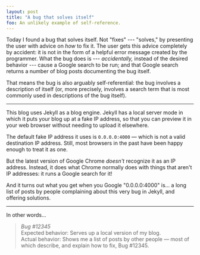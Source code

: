 ```yaml
---
layout: post
title: "A bug that solves itself"
foo: An unlikely example of self-reference.
---
```


Today I found a bug that solves itself. Not "fixes" --- "solves," by
presenting the user with advice on _how_ to fix it. The user gets this advice
completely by accident: it is not in the form of a helpful error message created
by the programmer. What the bug does is --- _accidentally,_ instead of the
desired behavior --- cause a Google search to be run; and that Google search
returns a number of blog posts documenting the bug itself.

That means the bug is also arguably self-referential: the bug involves a
description of itself (or, more precisely, involves a search term that is most
commonly used in descriptions of the bug itself).

<hr/>

This blog uses Jekyll as a blog engine. Jekyll has a local server mode in which
it puts your blog up at a fake IP address, so that you can preview it in your
web browser without needing to upload it elsewhere.

The default fake IP address it uses is `0.0.0.0:4000` — which is not a valid destination
IP address. Still, most browsers in the past have been happy enough to treat it as one.

But the latest version of Google Chrome _doesn't_ recognize it as an IP
address. Instead, it does what Chrome normally does with things that aren't IP
addresses: it runs a Google search for it!

And it turns out what you get when you Google "0.0.0.0:4000" is… a long list of
posts by people complaining about this very bug in Jekyll, and offering
solutions.

<hr/>

In other words...
> *Bug #12345*    
> Expected behavior: Serves up a local version of my blog.    
> Actual behavior: Shows me a list of posts by other people — most of which describe, and explain how to fix, Bug #12345.
